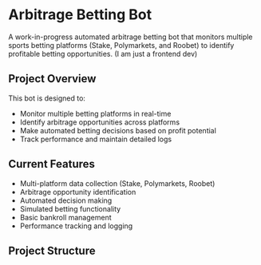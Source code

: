 # Arbitrage Betting Bot

A work-in-progress automated arbitrage betting bot that monitors multiple sports betting platforms (Stake, Polymarkets, and Roobet) to identify profitable betting opportunities. (I am just a frontend dev)

## Project Overview

This bot is designed to:
- Monitor multiple betting platforms in real-time
- Identify arbitrage opportunities across platforms
- Make automated betting decisions based on profit potential
- Track performance and maintain detailed logs

## Current Features

- Multi-platform data collection (Stake, Polymarkets, Roobet)
- Arbitrage opportunity identification
- Automated decision making
- Simulated betting functionality
- Basic bankroll management
- Performance tracking and logging

## Project Structure
